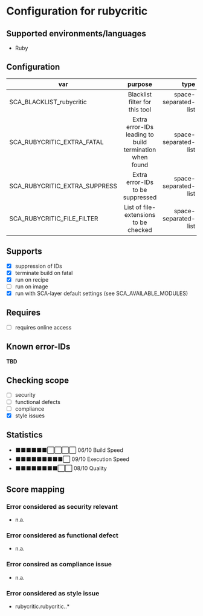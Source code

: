 # Configuration for rubycritic

## Supported environments/languages

* Ruby

## Configuration

| var | purpose | type | default |
| ------------- |:-------------:| -----:| -----:
| SCA_BLACKLIST_rubycritic | Blacklist filter for this tool | space-separated-list | ""
| SCA_RUBYCRITIC_EXTRA_FATAL | Extra error-IDs leading to build termination when found | space-separated-list | ""
| SCA_RUBYCRITIC_EXTRA_SUPPRESS | Extra error-IDs to be suppressed | space-separated-list | ""
| SCA_RUBYCRITIC_FILE_FILTER | List of file-extensions to be checked | space-separated-list | ".rb"

## Supports

* [x] suppression of IDs
* [x] terminate build on fatal
* [x] run on recipe
* [ ] run on image
* [x] run with SCA-layer default settings (see SCA_AVAILABLE_MODULES)

## Requires

* [ ] requires online access

## Known error-IDs

__TBD__

## Checking scope

* [ ] security
* [ ] functional defects
* [ ] compliance
* [x] style issues

## Statistics

* ⬛⬛⬛⬛⬛⬛⬜⬜⬜⬜ 06/10 Build Speed
* ⬛⬛⬛⬛⬛⬛⬛⬛⬛⬜ 09/10 Execution Speed
* ⬛⬛⬛⬛⬛⬛⬛⬛⬜⬜ 08/10 Quality

## Score mapping

### Error considered as security relevant

* n.a.

### Error considered as functional defect

* n.a.

### Error consired as compliance issue

* n.a.

### Error considered as style issue

* rubycritic.rubycritic..*
